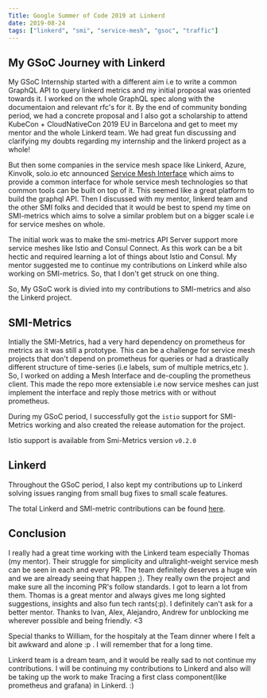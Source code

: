 ```yaml
---
Title: Google Summer of Code 2019 at Linkerd
date: 2019-08-24
tags: ["linkerd", "smi", "service-mesh", "gsoc", "traffic"]
---
```



## My GSoC Journey with Linkerd

My GSoC Internship started with a different aim i.e to write a common GraphQL API to query linkerd metrics and my initial proposal was oriented towards it. I worked on the whole GraphQL spec along with the documentaion and relevant rfc's for it. By the end of community bonding period, we had a concrete proposal and I also got a scholarship to attend KubeCon + CloudNativeCon 2019 EU in Barcelona and get to meet my mentor and the whole Linkerd team. We had great fun discussing and clarifying my doubts regarding my internship and the linkerd project as a whole!

But then some companies in the service mesh space like Linkerd, Azure, Kinvolk, solo.io etc announced [Service Mesh Interface](https://smi-spec.io) which aims to provide a common interface for whole service mesh technologies so that common tools can be built on top of it. This seemed like a great platform to build the graphql API. Then I discussed with my mentor, linkerd team and the other SMI folks and decided that it would be best to spend my time on SMI-metrics which aims to solve a similar problem but on a bigger scale i.e for service meshes on whole.

The initial work was to make the smi-metrics API Server support more service meshes like Istio and Consul Connect. As this work can be a bit hectic and required learning a lot of things about Istio and Consul. My mentor suggested me to continue my contributions on Linkerd while also working on SMI-metrics. So, that I don't get struck on one thing.

So, My GSoC work is divied into my contributions to SMI-metrics and also the Linkerd project.

## SMI-Metrics

Intially the SMI-Metrics, had a very hard dependency on prometheus for metrics as it was still a prototype. This can be a challenge for service mesh projects that don't depend on prometheus for queries or had a drastically different structure of time-series (i.e labels, sum of multiple metrics,etc ). So, I worked on adding a Mesh Interface and de-coupling the prometheus client. This made the repo more extensiable i.e now service meshes can just implement the interface and reply those metrics with or without prometheus.

During my GSoC period, I successfully got the `istio` support for SMI-Metrics working and also created the release automation for the project.

Istio support is available from Smi-Metrics version `v0.2.0`

## Linkerd

Throughout the GSoC period, I also kept my contributions up to Linkerd solving issues ranging from small bug fixes to small scale features.

The total Linkerd and SMI-metric contributions can be found [here](https://github.com/Pothulapati/gsoc-meta-linkerd).

## Conclusion

I really had a great time working with the Linkerd team especially Thomas (my mentor). Their struggle for simplicity and ultralight-weight service mesh can be seen in each and every PR. The team definitely deserves a huge win and we are already seeing that happen ;). They really own the project and make sure all the incoming PR's follow standards. I got to learn a lot from them. Thomas is a great mentor and always gives me long sighted suggestions, insights and also fun tech rants(:p). I definitely can't ask for a better mentor. Thanks to Ivan, Alex, Alejandro, Andrew for unblocking me wherever possible and being friendly. <3

Special thanks to William, for the hospitaly at the Team dinner where I felt a bit awkward and alone :p . I will remember that for a long time.

Linkerd team is a dream team, and it would be really sad to not continue my contributions. I will be continuing my contributions to Linkerd and also will be taking up the work to make Tracing a first class component(like prometheus and grafana) in Linkerd. :)
